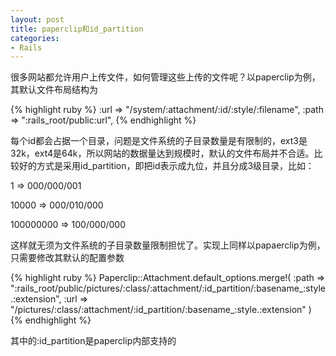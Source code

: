 ```yaml
---
layout: post
title: paperclip和id_partition
categories:
- Rails
---
```

很多网站都允许用户上传文件，如何管理这些上传的文件呢？以paperclip为例，其默认文件布局结构为

{% highlight ruby %}
:url  => "/system/:attachment/:id/:style/:filename",
:path => ":rails_root/public:url",
{% endhighlight %}

每个id都会占据一个目录，问题是文件系统的子目录数量是有限制的，ext3是32k，ext4是64k，所以网站的数据量达到规模时，默认的文件布局并不合适。比较好的方式是采用id_partition，即把id表示成九位，并且分成3级目录，比如：

1 => 000/000/001

10000 => 000/010/000

100000000 => 100/000/000

这样就无须为文件系统的子目录数量限制担忧了。实现上同样以papaerclip为例，只需要修改其默认的配置参数

{% highlight ruby %}
Paperclip::Attachment.default_options.merge!(
  :path => ":rails_root/public/pictures/:class/:attachment/:id_partition/:basename_:style.:extension",
  :url => "/pictures/:class/:attachment/:id_partition/:basename_:style.:extension"
)
{% endhighlight %}

其中的:id_partition是paperclip内部支持的

